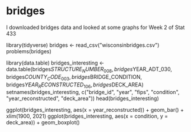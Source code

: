 # bridges
I downloaded bridges data and looked at some graphs for Week 2 of Stat 433

library(tidyverse)
bridges <- read_csv("wisconsinbridges.csv")
problems(bridges)

library(data.table)
bridges_interesting <- data.table(bridges$STRUCTURE_NUMBER_008, bridges$YEAR_ADT_030, bridges$COUNTY_CODE_003, bridges$BRIDGE_CONDITION, bridges$YEAR_RECONSTRUCTED_106, bridges$DECK_AREA)
setnames(bridges_interesting, c("bridge_id", "year", "fips", "condition", "year_reconstructed", "deck_area"))
head(bridges_interesting)

ggplot(bridges_interesting, aes(x = year_reconstructed)) + geom_bar() + xlim(1900, 2021)
ggplot(bridges_interesting, aes(x = condition, y = deck_area)) + geom_boxplot()
